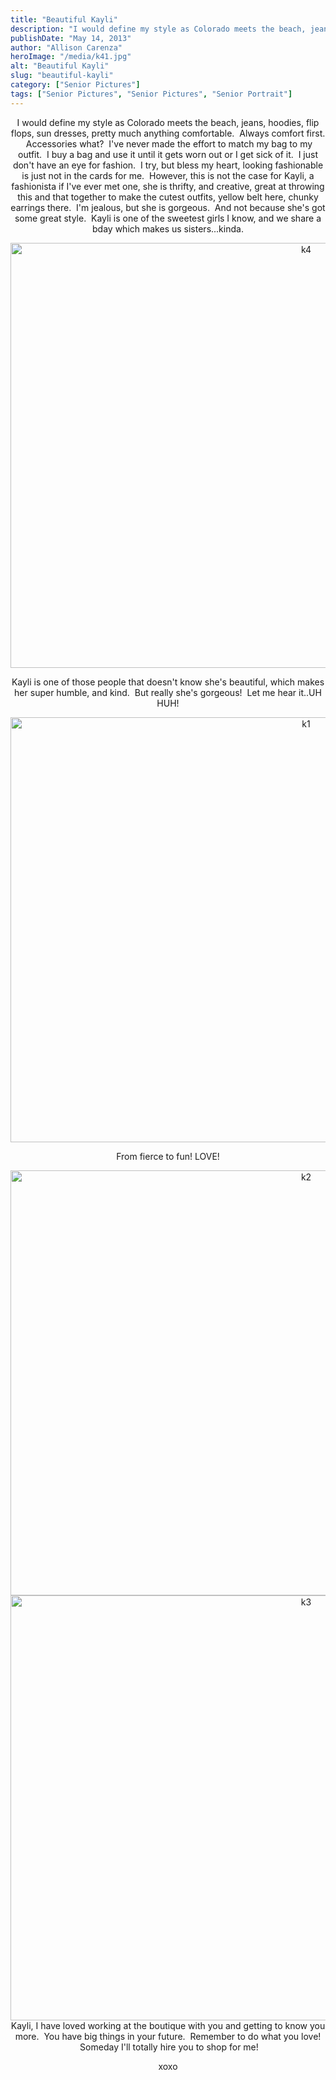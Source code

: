 ```yaml
---
title: "Beautiful Kayli"
description: "I would define my style as Colorado meets the beach, jeans, hoodies, flip flops, sun dresses, pretty much anything comfortable."
publishDate: "May 14, 2013"
author: "Allison Carenza"
heroImage: "/media/k41.jpg"
alt: "Beautiful Kayli"
slug: "beautiful-kayli"
category: ["Senior Pictures"]
tags: ["Senior Pictures", "Senior Pictures", "Senior Portrait"]
---
```


<p style="text-align: center;">I would define my style as Colorado meets the beach, jeans, hoodies, flip flops, sun dresses, pretty much anything comfortable.  Always comfort first.  Accessories what?  I&apos;ve never made the effort to match my bag to my outfit.  I buy a bag and use it until it gets worn out or I get sick of it.  I just don&apos;t have an eye for fashion.  I try, but bless my heart, looking fashionable is just not in the cards for me.  However, this is not the case for Kayli, a fashionista if I&apos;ve ever met one, she is thrifty, and creative, great at throwing this and that together to make the cutest outfits, yellow belt here, chunky earrings there.  I&apos;m jealous, but she is gorgeous.  And not because she&apos;s got some great style.  Kayli is one of the sweetest girls I know, and we share a bday which makes us sisters...kinda.</p>
<p style="text-align: center;"><img class="aligncenter size-full wp-image-4848" alt="k4" src="/media/k41.jpg" width="930" height="680" srcset="/media/k41.jpg 930w, /media/k41-300x219.jpg 300w, /media/k41-768x562.jpg 768w" sizes="(max-width: 930px) 100vw, 930px" /></p>
<p style="text-align: center;">Kayli is one of those people that doesn&apos;t know she&apos;s beautiful, which makes her super humble, and kind.  But really she&apos;s gorgeous!  Let me hear it..UH HUH!</p>
<p style="text-align: center;"><img class="aligncenter size-full wp-image-4845" alt="k1" src="/media/k11.jpg" width="930" height="680" srcset="/media/k11.jpg 930w, /media/k11-300x219.jpg 300w, /media/k11-768x562.jpg 768w" sizes="(max-width: 930px) 100vw, 930px" /></p>
<p style="text-align: center;">From fierce to fun! LOVE!</p>
<p style="text-align: center;"><img class="aligncenter size-full wp-image-4846" alt="k2" src="/media/k21.jpg" width="930" height="680" srcset="/media/k21.jpg 930w, /media/k21-300x219.jpg 300w, /media/k21-768x562.jpg 768w" sizes="(max-width: 930px) 100vw, 930px" /> <img class="aligncenter size-full wp-image-4847" alt="k3" src="/media/k31.jpg" width="930" height="680" srcset="/media/k31.jpg 930w, /media/k31-300x219.jpg 300w, /media/k31-768x562.jpg 768w" sizes="(max-width: 930px) 100vw, 930px" /> Kayli, I have loved working at the boutique with you and getting to know you more.  You have big things in your future.  Remember to do what you love!  Someday I&apos;ll totally hire you to shop for me!</p>
<p style="text-align: center;">xoxo</p>
